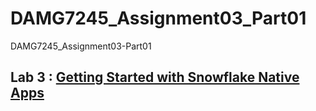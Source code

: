 # DAMG7245_Assignment03_Part01
DAMG7245_Assignment03-Part01


## Lab 3 : [Getting Started with Snowflake Native Apps]()